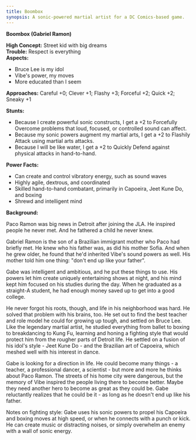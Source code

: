 ```yaml
---
title: Boombox
synopsis: A sonic-powered martial artist for a DC Comics-based game.
---
```


**Boombox (Gabriel Ramon)**

**High Concept:** Street kid with big dreams  
**Trouble:** Respect is everything  
**Aspects:**

* Bruce Lee is my idol
* Vibe's power, my moves
* More educated than I seem

**Approaches:** Careful +0; Clever +1; Flashy +3; Forceful +2; Quick +2; Sneaky +1

**Stunts:**

* Because I create powerful sonic constructs, I get a +2 to Forcefully Overcome problems that loud, focused, or controlled sound can affect.
* Because my sonic powers augment my martial arts, I get a +2 to Flashily Attack using martial arts attacks.
* Because I will be like water, I get a +2 to Quickly Defend against physical attacks in hand-to-hand.

**Power Facts:**

* Can create and control vibratory energy, such as sound waves
* Highly agile, dextrous, and coordinated
* Skilled hand-to-hand combatant, primarily in Capoeira, Jeet Kune Do, and boxing
* Shrewd and intelligent mind

**Background:**

Paco Ramon was big news in Detroit after joining the JLA. He inspired people he never met. And he fathered a child he never knew.

Gabriel Ramon is the son of a Brazilian immigrant mother who Paco had briefly met. He knew who his father was, as did his mother Sofia. And when he grew older, he found that he'd inherited Vibe's sound powers as well. His mother told him one thing: "don't end up like your father".

Gabe was intelligent and ambitious, and he put these things to use. His powers let him create uniquely entertaining shows at night, and his mind kept him focused on his studies during the day. When he graduated as a straight-A student, he had enough money saved up to get into a good college.

He never forgot his roots, though, and life in his neighborhood was hard. He solved that problem with his brains, too. He set out to find the best teacher and role model he could for growing up tough, and settled on Bruce Lee. Like the legendary martial artist, he studied everything from ballet to boxing to breakdancing to Kung Fu, learning and honing a fighting style that would protect him from the rougher parts of Detroit life. He settled on a fusion of his idol's style - Jeet Kune Do - and the Brazilian art of Capoeira, which meshed well with his interest in dance.

Gabe is looking for a direction in life. He could become many things - a teacher, a professional dancer, a scientist - but more and more he thinks about Paco Ramon. The streets of his home city were dangerous, but the memory of Vibe inspired the people living there to become better. Maybe they need another hero to become as great as they could be. Gabe reluctantly realizes that he could be it - as long as he doesn't end up like his father.

Notes on fighting style: Gabe uses his sonic powers to propel his Capoeira and boxing moves at high speed, or when he connects with a punch or kick. He can create music or distracting noises, or simply overwhelm an enemy with a wall of sonic energy.
